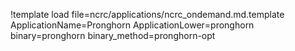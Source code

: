 !template load file=ncrc/applications/ncrc_ondemand.md.template ApplicationName=Pronghorn ApplicationLower=pronghorn binary=pronghorn binary_method=pronghorn-opt
